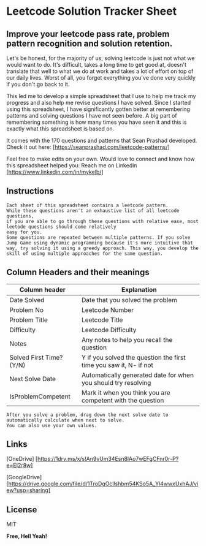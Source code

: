 # Leetcode Solution Tracker Sheet
## Improve your leetcode pass rate, problem pattern recognition and solution retention.

Let's be honest, for the majority of us, solving leetcode is just not what we would want to do.
It's difficult, takes a long time to get good at, doesn't translate that well to what we do at work and takes a lot of effort on top of our daily lives.
Worst of all, you forget everything you've done very quickly if you don't go back to it.

This led me to develop a simple spreadsheet that I use to help me track my progress and also help me revise questions I have solved. Since I started using this spreadsheet, I have significantly gotten better at remembering patterns and solving questions I have not seen before. A big part of remembering something is how many times you have seen it and this is exactly what this spreadsheet is based on.

It comes with the 170 questions and patterns that Sean Prashad developed.
Check it out here: [https://seanprashad.com/leetcode-patterns/]

Feel free to make edits on your own.
Would love to connect and know how this spreadsheet helped you: Reach me on Linkedin [https://www.linkedin.com/in/mykelb/]

## Instructions

```
Each sheet of this spreadsheet contains a leetcode pattern.
While these questions aren't an exhaustive list of all leetcode questions, 
if you are able to go through these questions with relative ease, most leetode questions should come relatively 
easy for you.
Some questions are repeated between multiple patterns. If you solve Jump Game using dynamic programming because it's more intuitive that way, try solving it using a greedy approach. This way, you develop the skill of using multiple approaches for the same question.
```

## Column Headers and their meanings

| Column header | Explanation |
| ------ | ------ |
| Date Solved | Date that you solved the problem |
| Problem No | Leetcode Number |
| Problem Title | Leetcode Title |
| Difficulty | Leetcode Difficulty |
| Notes | Any notes to help you recall the question |
| Solved First Time? (Y/N) | Y if you solved the question the first time you saw it, N- if not |
| Next Solve Date | Automatically generated date for when you should try resolving |
| IsProblemCompetent | Mark it when you think you are competent with the question |

```
After you solve a problem, drag down the next solve date to automatically calculate when next to solve. 
You can also use your own values.
```
## Links
[OneDrive] [https://1drv.ms/x/s!An9vUm34Esn8lAo7wEFgCFnr0r-P?e=EI2r8w]

[GoogleDrive] [https://drive.google.com/file/d/1TroDgOcllshbm54KSo5A_Yl4wwxUxhAJ/view?usp=sharing]


## License

MIT

**Free, Hell Yeah!**
